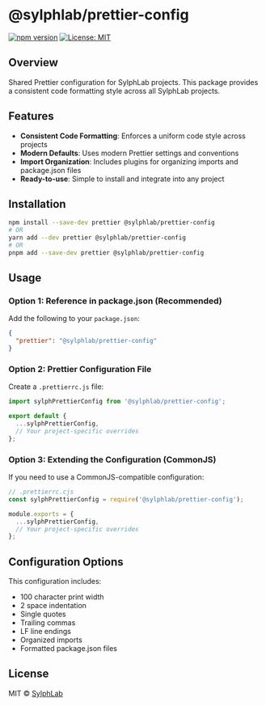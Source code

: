 # @sylphlab/prettier-config

[![npm version](https://img.shields.io/npm/v/@sylphlab/prettier-config?label=%40sylphlab%2Fprettier-config)](https://www.npmjs.com/package/@sylphlab/prettier-config)
[![License: MIT](https://img.shields.io/badge/License-MIT-yellow.svg)](https://opensource.org/licenses/MIT)

## Overview

Shared Prettier configuration for SylphLab projects. This package provides a consistent code formatting style across all SylphLab projects.

## Features

- **Consistent Code Formatting**: Enforces a uniform code style across projects
- **Modern Defaults**: Uses modern Prettier settings and conventions
- **Import Organization**: Includes plugins for organizing imports and package.json files
- **Ready-to-use**: Simple to install and integrate into any project

## Installation

```bash
npm install --save-dev prettier @sylphlab/prettier-config
# OR
yarn add --dev prettier @sylphlab/prettier-config
# OR
pnpm add --save-dev prettier @sylphlab/prettier-config
```

## Usage

### Option 1: Reference in package.json (Recommended)

Add the following to your `package.json`:

```json
{
  "prettier": "@sylphlab/prettier-config"
}
```

### Option 2: Prettier Configuration File

Create a `.prettierrc.js` file:

```js
import sylphPrettierConfig from '@sylphlab/prettier-config';

export default {
  ...sylphPrettierConfig,
  // Your project-specific overrides
};
```

### Option 3: Extending the Configuration (CommonJS)

If you need to use a CommonJS-compatible configuration:

```js
// .prettierrc.cjs
const sylphPrettierConfig = require('@sylphlab/prettier-config');

module.exports = {
  ...sylphPrettierConfig,
  // Your project-specific overrides
};
```

## Configuration Options

This configuration includes:

- 100 character print width
- 2 space indentation
- Single quotes
- Trailing commas
- LF line endings
- Organized imports
- Formatted package.json files

## License

MIT © [SylphLab](https://github.com/sylphlab)